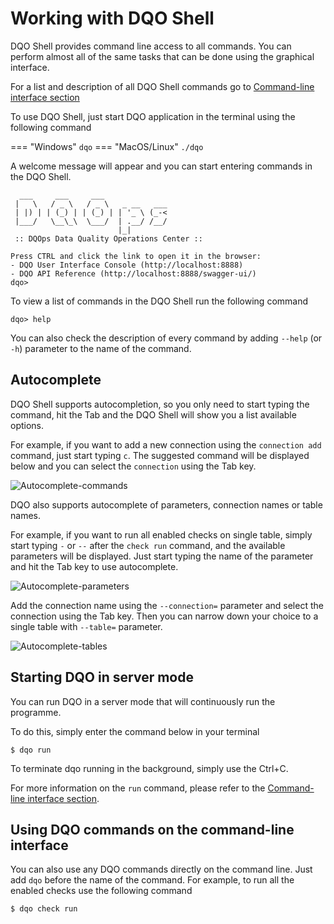 # Working with DQO Shell

DQO Shell provides command line access to all commands. You can perform almost all of the same tasks that can be done
using the graphical interface. 

For a list and description of all DQO Shell commands go to [Command-line interface section](../../command-line-interface/index.md)

To use DQO Shell, just start DQO application in the terminal using the following command

=== "Windows"
    ```
    dqo
    ```
=== "MacOS/Linux"
    ```
    ./dqo
    ```

A welcome message will appear and you can start entering commands in the DQO Shell.

```
  ___     ___     ___
 |   \   / _ \   / _ \   _ __   ___
 | |) | | (_) | | (_) | | '_ \ (_-<
 |___/   \__\_\  \___/  | .__/ /__/
                        |_|
 :: DQOps Data Quality Operations Center ::    

Press CTRL and click the link to open it in the browser:
- DQO User Interface Console (http://localhost:8888)
- DQO API Reference (http://localhost:8888/swagger-ui/)
dqo>

```

To view a list of commands in the DQO Shell run the following command

```
dqo> help
```

You can also check the description of every command by adding `--help` (or `-h`) parameter to the name of the command.

## Autocomplete

DQO Shell supports autocompletion, so you only need to start typing the command, hit the Tab and the DQO Shell will show you
a list available options.

For example, if you want to add a new connection using the `connection add` command, just start typing `c`.
The suggested command will be displayed below and you can select the `connection` using the Tab key.

![Autocomplete-commands](https://dqops.com/docs/images/working-with-dqo/working-with-dqo-shell/autocomplete-commands.png)

DQO also supports autocomplete of parameters, connection names or table names.

For example, if you want to run all enabled checks on single table, simply start typing `-` or `--` after the `check run` command,
and the available parameters will be displayed. Just start typing the name of the parameter and hit the Tab key to use autocomplete.

![Autocomplete-parameters](https://dqops.com/docs/images/working-with-dqo/working-with-dqo-shell/autocomplete-parameters.png)

Add the connection name using the `--connection=` parameter and select the connection using the Tab key. Then you can narrow
down your choice to a single table with `--table=` parameter. 

![Autocomplete-tables](https://dqops.com/docs/images/working-with-dqo/working-with-dqo-shell/autocomplete-tables.png)


## Starting DQO in server mode

You can run DQO in a server mode that will continuously run the programme.

To do this, simply enter the command below in your terminal
```
$ dqo run
```
To terminate dqo running in the background, simply use the Ctrl+C.

For more information on the `run` command, please refer to the [Command-line interface section](../../command-line-interface/run.md).


## Using DQO commands on the command-line interface

You can also use any DQO commands directly on the command line. Just add `dqo` before the name of the command. For example, 
to run all the enabled checks use the following command

```
$ dqo check run
```